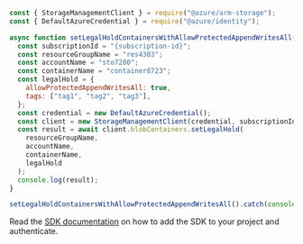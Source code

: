 ```javascript
const { StorageManagementClient } = require("@azure/arm-storage");
const { DefaultAzureCredential } = require("@azure/identity");

async function setLegalHoldContainersWithAllowProtectedAppendWritesAll() {
  const subscriptionId = "{subscription-id}";
  const resourceGroupName = "res4303";
  const accountName = "sto7280";
  const containerName = "container8723";
  const legalHold = {
    allowProtectedAppendWritesAll: true,
    tags: ["tag1", "tag2", "tag3"],
  };
  const credential = new DefaultAzureCredential();
  const client = new StorageManagementClient(credential, subscriptionId);
  const result = await client.blobContainers.setLegalHold(
    resourceGroupName,
    accountName,
    containerName,
    legalHold
  );
  console.log(result);
}

setLegalHoldContainersWithAllowProtectedAppendWritesAll().catch(console.error);
```

Read the [SDK documentation](https://github.com/Azure/azure-sdk-for-js/blob/%40azure%2Farm-storage_17.2.0/sdk/storage/arm-storage/README.md) on how to add the SDK to your project and authenticate.
